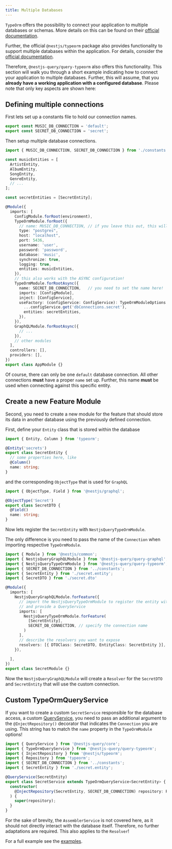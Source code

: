 ```yaml
---
title: Multiple Databases
---
```


`TypeOrm` offers the possibility to connect your application to multiple databases or schemas. More details on this can be found on their [official documentation](https://typeorm.io/#/multiple-connections).

Further, the official `@nestjs/typeorm` package also provides functionality to support multiple databases within the application. For details, consider the [official documentation](https://docs.nestjs.com/techniques/database#multiple-databases).

Therefore, `@nestjs-query/query-typeorm` also offers this functionality. This section will walk you through a short example indicating how to connect your application to multiple databases. Further, this will assume, that you **already have a working application with a configured database**. Please note that only key aspects are shown here:

## Defining multiple connections

First lets set up a constants file to hold our connection names.

```ts title="constants.ts"
export const MUSIC_DB_CONNECTION = 'default';
export const SECRET_DB_CONNECTION = 'secret';
```

Then setup multiple database connections.

```ts title="app.module.ts"
import { MUSIC_DB_CONNECTION, SECRET_DB_CONNECTION } from './constants';

const musicEntities = [
  ArtistEntity,
  AlbumEntity,
  SongEntity,
  GenreEntity,
  // ...
];

const secretEntities = [SecretEntity];

@Module({
  imports: [
    ConfigModule.forRoot(environment),
    TypeOrmModule.forRoot({
      // name: MUSIC_DB_CONNECTION, // if you leave this out, this will be the "default" connection!
      type: "postgres",
      host: "localhost",
      port: 5436,
      username: 'user',
      password: 'password',
      database: 'music',
      synchronize: true,
      logging: true,
      entities: musicEntities,
    }),
    // this also works with the ASYNC configuration!
    TypeOrmModule.forRootAsync({
      name: SECRET_DB_CONNECTION,   // you need to set the name here!
      imports: [ConfigModule],
      inject: [ConfigService],
      useFactory: (configService: ConfigService): TypeOrmModuleOptions => ({
        ...configService.get('dbConnections.secret'),
        entities: secretEntities,
      }),
    }),
    GraphQLModule.forRootAsync({
      // ...
    }),
    // other modules
  ],
  controllers: [],
  providers: [],
})
export class AppModule {}
```

Of course, there can only be one `default` database connection. All other connections **must** have a proper `name` set up. Further, this name **must** be used when connecting against this specific entity.

## Create a new Feature Module

Second, you need to create a new module for the feature that should store its data in another database using the previously defined connection.

First, define your `Entity` class that is stored within the database

```ts title="secret/secret.entity.ts"
import { Entity, Column } from 'typeorm';

@Entity('secrets')
export class SecretEntity {
  // some properties here, like
  @Column()
  name: string;
}
```

and the corresponding `ObjectType` that is used for `GraphQL`

```ts title="secret/secret.dto.ts"
import { ObjectType, Field } from '@nestjs/graphql';

@ObjectType('Secret')
export class SecretDTO {
  @Field()
  name: string;
}
```

Now lets register the `SecretEntity` with `NestjsQueryTypeOrmModule`. 

The only difference is you need to pass the name of the `Connection` when importing respective `TypeOrmModule`.

```ts title="secret/secret.module.ts"
import { Module } from '@nestjs/common';
import { NestjsQueryGraphQLModule } from '@nestjs-query/query-graphql';
import { NestjsQueryTypeOrmModule } from '@nestjs-query/query-typeorm'; 
import { SECRET_DB_CONNECTION } from '../constants';
import { SecretEntity } from './secret.entity';
import { SecretDTO } from './secret.dto'

@Module({
  imports: [
    NestjsQueryGraphQLModule.forFeature({
      // import the NestjsQueryTypeOrmModule to register the entity with typeorm
      // and provide a QueryService
      imports: [
        NestjsQueryTypeOrmModule.forFeature(
          [SecretEntity], 
          SECRET_DB_CONNECTION, // specify the connection name
        )
      ],
      // describe the resolvers you want to expose
      resolvers: [{ DTOClass: SecretDTO, EntityClass: SecretEntity }],
    }),
    
  ],  
})
export class SecretModule {}
```

Now the `NestjsQueryGraphQLModule` will create a `Resolver` for the `SecretDTO` and `SecretEntity` that will use the custom connection.

## Custom TypeOrmQueryService

If you want to create a custom `SecretService` responsible for the database access, a custom [QueryService](../services.mdx), you need to pass an additional argument to the `@InjectRepository()` decorator that indicates the `Connection` you are using. This string has to match the `name` property in the `TypeOrmModule` options!

```ts title="secret/secret.service.ts"
import { QueryService } from '@nestjs-query/core';
import { TypeOrmQueryService } from '@nestjs-query/query-typeorm';
import { InjectRepository } from '@nestjs/typeorm';
import { Repository } from 'typeorm';
import { SECRET_DB_CONNECTION } from '../constants';
import { SecretEntity } from './secret.entity';

@QueryService(SecretEntity)
export class SecretService extends TypeOrmQueryService<SecretEntity> {
  constructor(
    @InjectRepository(SecretEntity, SECRET_DB_CONNECTION) repository: Repository<SecretEntity>,
  ) {
    super(repository);
  }
}
```

For the sake of brevity, the `AssemblerService` is not covered here, as it should not directly interact with the database itself. Therefore, no further adaptations are required. This also applies to the `Resolver`!

For a full example see the [examples](https://github.com/doug-martin/nestjs-query/tree/master/examples/typeorm-multidb).
